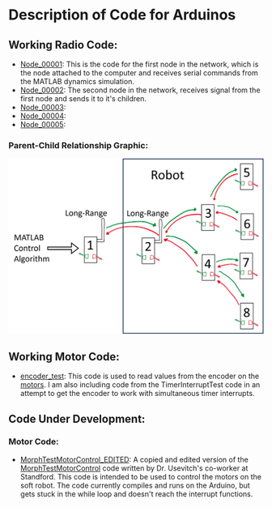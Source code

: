 # Description of Code for Arduinos
## Working Radio Code:
- [Node_00001](/Code_for_Arduinos/NODE_00001/NODE_00001.ino): This is the code for the first node in the network, which is the node attached to the computer and receives serial commands from the MATLAB dynamics simulation.
- [Node_00002](/Code_for_Arduinos/NODE_00002/NODE_00002.ino): The second node in the network, receives signal from the first node and sends it to it's children.
- [Node_00003](/Code_for_Arduinos/NODE_00003/NODE_00003.ino):
- [Node_00004](/Code_for_Arduinos/NODE_00004/NODE_00004.ino):
- [Node_00005](/Code_for_Arduinos/NODE_00005/NODE_00005.ino):
### Parent-Child Relationship Graphic:
<img src="graphics\node_communication_graphic.png" alt="An image depicting the communication network I developed to communicate with 5 out of the 8 nodes shown in the picture." width="800">

## Working Motor Code:
- [encoder_test](/Code_for_Arduinos/encoder_test/encoder_test.ino): This code is used to read values from the encoder on the [motors](https://www.servocity.com/60-rpm-hd-premium-planetary-gear-motor-w-encoder/). I am also including code from the TimerInterruptTest code in an attempt to get the encoder to work with simultaneous timer interrupts.
## Code Under Development:
### Motor Code:
- [MorphTestMotorControl_EDITED](/Code_for_Arduinos/MorphTestMotorControl_EDITED/MorphTestMotorControl_EDITED.ino): A copied and edited version of the [MorphTestMotorControl](https://byu.app.box.com/folder/226341030881) code written by Dr. Usevitch's co-worker at Standford. This code is intended to be used to control the motors on the soft robot. The code currently compiles and runs on the Arduino, but gets stuck in the while loop and doesn't reach the interrupt functions. 

